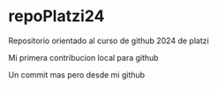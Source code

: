 # repoPlatzi24
Repositorio orientado al curso de github 2024 de platzi

Mi primera contribucion local para github

Un commit mas pero desde mi github
